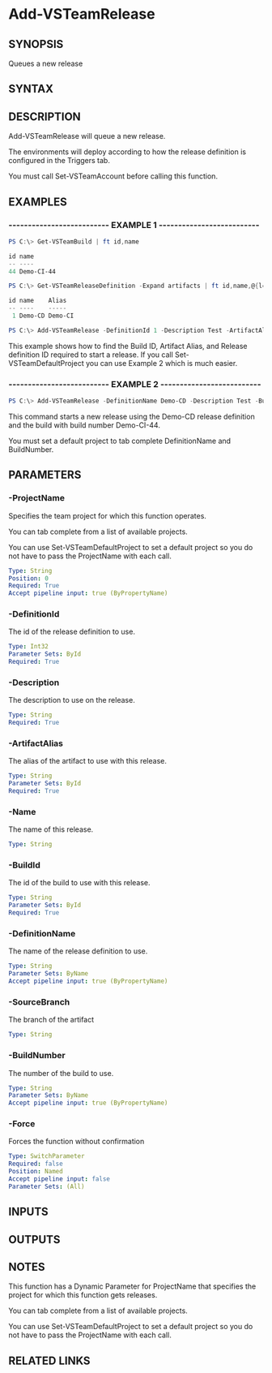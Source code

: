 


# Add-VSTeamRelease

## SYNOPSIS

Queues a new release

## SYNTAX

## DESCRIPTION

Add-VSTeamRelease will queue a new release.

The environments will deploy according to how the release definition is configured in the Triggers tab.

You must call Set-VSTeamAccount before calling this function.

## EXAMPLES

### -------------------------- EXAMPLE 1 --------------------------

```PowerShell
PS C:\> Get-VSTeamBuild | ft id,name

id name
-- ----
44 Demo-CI-44

PS C:\> Get-VSTeamReleaseDefinition -Expand artifacts | ft id,name,@{l='Alias';e={$_.artifacts[0].alias}}

id name    Alias
-- ----    -----
 1 Demo-CD Demo-CI

PS C:\> Add-VSTeamRelease -DefinitionId 1 -Description Test -ArtifactAlias Demo-CI -BuildId 44
```

This example shows how to find the Build ID, Artifact Alias, and Release definition ID required to start a release. If you call Set-VSTeamDefaultProject you can use Example 2 which is much easier.

### -------------------------- EXAMPLE 2 --------------------------

```PowerShell
PS C:\> Add-VSTeamRelease -DefinitionName Demo-CD -Description Test -BuildNumber Demo-CI-44
```

This command starts a new release using the Demo-CD release definition and the build with build number Demo-CI-44.

You must set a default project to tab complete DefinitionName and BuildNumber.

## PARAMETERS

### -ProjectName

Specifies the team project for which this function operates.

You can tab complete from a list of available projects.

You can use Set-VSTeamDefaultProject to set a default project so
you do not have to pass the ProjectName with each call.

```yaml
Type: String
Position: 0
Required: True
Accept pipeline input: true (ByPropertyName)
```

### -DefinitionId

The id of the release definition to use.

```yaml
Type: Int32
Parameter Sets: ById
Required: True
```

### -Description

The description to use on the release.

```yaml
Type: String
Required: True
```

### -ArtifactAlias

The alias of the artifact to use with this release.

```yaml
Type: String
Parameter Sets: ById
Required: True
```

### -Name

The name of this release.

```yaml
Type: String
```

### -BuildId

The id of the build to use with this release.

```yaml
Type: String
Parameter Sets: ById
Required: True
```

### -DefinitionName

The name of the release definition to use.

```yaml
Type: String
Parameter Sets: ByName
Accept pipeline input: true (ByPropertyName)
```

### -SourceBranch

The branch of the artifact

```yaml
Type: String
```

### -BuildNumber

The number of the build to use.

```yaml
Type: String
Parameter Sets: ByName
Accept pipeline input: true (ByPropertyName)
```

### -Force

Forces the function without confirmation

```yaml
Type: SwitchParameter
Required: false
Position: Named
Accept pipeline input: false
Parameter Sets: (All)
```

## INPUTS

## OUTPUTS

## NOTES

This function has a Dynamic Parameter for ProjectName that specifies the project for which this function gets releases.

You can tab complete from a list of available projects.

You can use Set-VSTeamDefaultProject to set a default project so you do not have to pass the ProjectName with each call.

## RELATED LINKS

